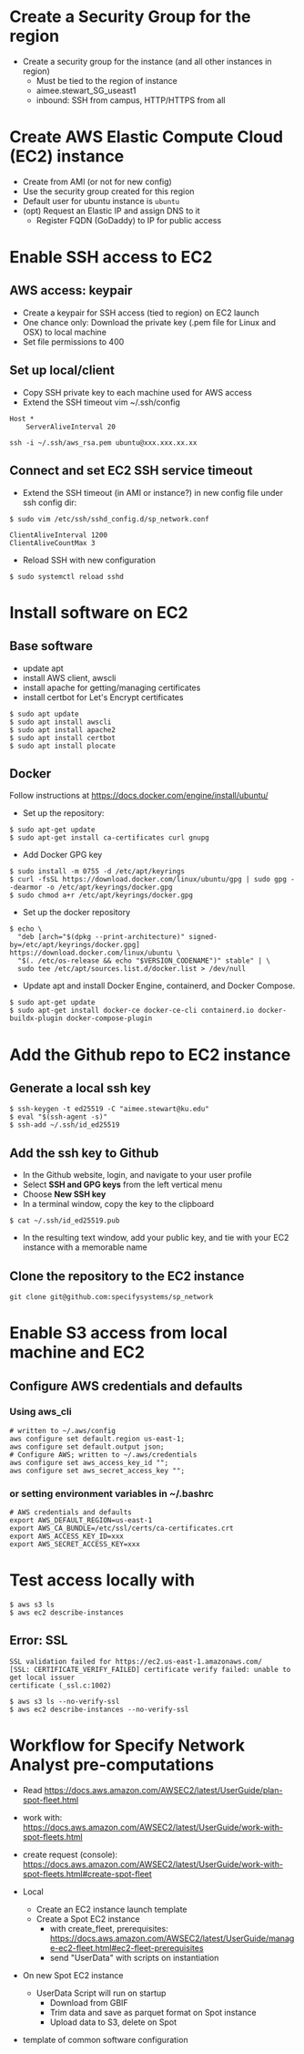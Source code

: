 # Create a Security Group for the region

* Create a security group for the instance (and all other instances in region)
  * Must be tied to the region of instance
  * aimee.stewart_SG_useast1
  * inbound: SSH from campus, HTTP/HTTPS from all

# Create AWS Elastic Compute Cloud (EC2) instance

* Create from AMI (or not for new config)
* Use the security group created for this region
* Default user for ubuntu instance is `ubuntu`
* (opt) Request an Elastic IP and assign DNS to it
  * Register FQDN (GoDaddy) to IP for public access

# Enable SSH access to EC2 

## AWS access: keypair

* Create a keypair for SSH access (tied to region) on EC2 launch
* One chance only: Download the private key (.pem file for Linux and OSX) to local machine
* Set file permissions to 400


## Set up local/client 

* Copy SSH private key to each machine used for AWS access
* Extend the SSH timeout vim ~/.ssh/config

```
Host *
    ServerAliveInterval 20
```

```commandline
ssh -i ~/.ssh/aws_rsa.pem ubuntu@xxx.xxx.xx.xx
```

## Connect and set EC2 SSH service timeout

* Extend the SSH timeout (in AMI or instance?) in new config file under ssh config dir:

```commandline
$ sudo vim /etc/ssh/sshd_config.d/sp_network.conf
```

```text
ClientAliveInterval 1200
ClientAliveCountMax 3
```

* Reload SSH with new configuration 

```commandline
$ sudo systemctl reload sshd
```

# Install software on EC2

## Base software 

* update apt
* install AWS client, awscli
* install apache for getting/managing certificates
* install certbot for Let's Encrypt certificates

```commandline
$ sudo apt update
$ sudo apt install awscli
$ sudo apt install apache2
$ sudo apt install certbot
$ sudo apt install plocate
```

## Docker

Follow instructions at https://docs.docker.com/engine/install/ubuntu/

* Set up the repository:

```commandline
$ sudo apt-get update
$ sudo apt-get install ca-certificates curl gnupg
```

* Add Docker GPG key

```commandline
$ sudo install -m 0755 -d /etc/apt/keyrings
$ curl -fsSL https://download.docker.com/linux/ubuntu/gpg | sudo gpg --dearmor -o /etc/apt/keyrings/docker.gpg
$ sudo chmod a+r /etc/apt/keyrings/docker.gpg
```

* Set up the docker repository

```commandline
$ echo \
  "deb [arch="$(dpkg --print-architecture)" signed-by=/etc/apt/keyrings/docker.gpg] https://download.docker.com/linux/ubuntu \
  "$(. /etc/os-release && echo "$VERSION_CODENAME")" stable" | \
  sudo tee /etc/apt/sources.list.d/docker.list > /dev/null
```

* Update apt and install Docker Engine, containerd, and Docker Compose.

```commandline
$ sudo apt-get update
$ sudo apt-get install docker-ce docker-ce-cli containerd.io docker-buildx-plugin docker-compose-plugin
```

# Add the Github repo to EC2 instance

## Generate a local ssh key 

```commandline
$ ssh-keygen -t ed25519 -C "aimee.stewart@ku.edu"
$ eval "$(ssh-agent -s)"
$ ssh-add ~/.ssh/id_ed25519
```

## Add the ssh key to Github

* In the Github website, login, and navigate to your user profile
* Select **SSH and GPG keys** from the left vertical menu
* Choose **New SSH key**
* In a terminal window, copy the key to the clipboard

```commandline
$ cat ~/.ssh/id_ed25519.pub
```
* In the resulting text window, add your public key, and tie with your EC2 instance 
  with a memorable name 

## Clone the repository to the EC2 instance

```commandline
git clone git@github.com:specifysystems/sp_network 
```

# Enable S3 access from local machine and EC2

## Configure AWS credentials and defaults

### Using aws_cli
```commandline
# written to ~/.aws/config
aws configure set default.region us-east-1;
aws configure set default.output json;
# Configure AWS; written to ~/.aws/credentials
aws configure set aws_access_key_id "";
aws configure set aws_secret_access_key "";

```

### or setting environment variables in ~/.bashrc
```commandline
# AWS credentials and defaults
export AWS_DEFAULT_REGION=us-east-1
export AWS_CA_BUNDLE=/etc/ssl/certs/ca-certificates.crt
export AWS_ACCESS_KEY_ID=xxx
export AWS_SECRET_ACCESS_KEY=xxx

```
# Test access locally with 

```commandline
$ aws s3 ls
$ aws ec2 describe-instances
```

## Error: SSL
```
SSL validation failed for https://ec2.us-east-1.amazonaws.com/ 
[SSL: CERTIFICATE_VERIFY_FAILED] certificate verify failed: unable to get local issuer 
certificate (_ssl.c:1002)
```

```commandline
$ aws s3 ls --no-verify-ssl
$ aws ec2 describe-instances --no-verify-ssl
```

# Workflow for Specify Network Analyst pre-computations

* Read https://docs.aws.amazon.com/AWSEC2/latest/UserGuide/plan-spot-fleet.html
* work with: https://docs.aws.amazon.com/AWSEC2/latest/UserGuide/work-with-spot-fleets.html
* create request (console): https://docs.aws.amazon.com/AWSEC2/latest/UserGuide/work-with-spot-fleets.html#create-spot-fleet
* Local
  * Create an EC2 instance launch template
  * Create a Spot EC2 instance 
    * with create_fleet, prerequisites: 
      https://docs.aws.amazon.com/AWSEC2/latest/UserGuide/manage-ec2-fleet.html#ec2-fleet-prerequisites
    * send "UserData" with scripts on instantiation
* On new Spot EC2 instance
  * UserData Script will run on startup
    * Download from GBIF 
    * Trim data and save as parquet format on Spot instance 
    * Upload data to S3, delete on Spot

* template of common software configuration

